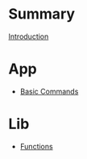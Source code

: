 # Summary

[Introduction](./1_intro.md)

# App

- [Basic Commands](./chapter_1.md)

# Lib

- [Functions]()
